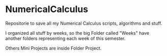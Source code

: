 # NumericalCalculus
Repositorie to save all my Numerical Calculus scripts, algorithms and stuff.

I organized all stuff by weeks, so the big Folder called "Weeks" have another folders representing each week of this semester.

Others Mini Projects are inside Folder Project.
